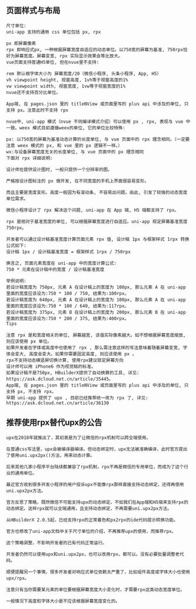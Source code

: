 ## 页面样式与布局
	尺寸单位:
	uni-app 支持的通用 css 单位包括 px, rpx

	px 即屏幕像素
	rpx 即响应式px, 一种根据屏幕宽度自适应的动态单位。以750宽的屏幕为基准, 750rpx恰好为屏幕宽度。屏幕变宽, rpx 实际显示效果会等比放大。
	vue页面支持普通H5单位, 但在nvue里不支持:

	rem 默认根字体大小为 屏幕宽度/20（微信小程序, 头条小程序, App, H5）
	vh viewpoint height, 视窗高度, 1vh等于视窗高度的1%
	vw viewpoint width, 视窗宽度, 1vw等于视窗宽度的1%
	nvue还不支持百分比单位。

	App端, 在 pages.json 里的 titleNView 或页面里写的 plus api 中涉及的单位, 只支持 px。注意此时不支持 rpx

	nvue中, uni-app 模式（nvue 不同编译模式介绍）可以使用 px , rpx, 表现与 vue 中一致。weex 模式目前遵循weex的单位, 它的单位比较特殊:

	px: 以750宽的屏幕为基准动态计算的长度单位, 与 vue 页面中的 rpx 理念相同。（一定要注意 weex 模式的 px, 和 vue 里的 px 逻辑不一样。）
	wx:与设备屏幕宽度无关的长度单位, 与 vue 页面中的 px 理念相同
	下面对 rpx 详细说明:

	设计师在提供设计图时, 一般只提供一个分辨率的图。

	严格按设计图标注的 px 做开发, 在不同宽度的手机上界面很容易变形。

	而且主要是宽度变形。高度一般因为有滚动条, 不容易出问题。由此, 引发了较强的动态宽度单位需求。

	微信小程序设计了 rpx 解决这个问题, uni-app 在 App 端, H5 端都支持了 rpx。

	rpx 是相对于基准宽度的单位, 可以根据屏幕宽度进行自适应。uni-app 规定屏幕基准宽度 750rpx。

	开发者可以通过设计稿基准宽度计算页面元素 rpx 值, 设计稿 1px 与框架样式 1rpx 转换公式如下:
	设计稿 1px / 设计稿基准宽度 = 框架样式 1rpx / 750rpx
	
	换言之, 页面元素宽度在 uni-app 中的宽度计算公式:
	750 * 元素在设计稿中的宽度 / 设计稿基准宽度

	举例说明:
	若设计稿宽度为 750px, 元素 A 在设计稿上的宽度为 100px, 那么元素 A 在 uni-app 里面的宽度应该设为:750 * 100 / 750, 结果为:100rpx。
	若设计稿宽度为 640px, 元素 A 在设计稿上的宽度为 100px, 那么元素 A 在 uni-app 里面的宽度应该设为:750 * 100 / 640, 结果为:117rpx。
	若设计稿宽度为 375px, 元素 B 在设计稿上的宽度为 200px, 那么元素 B 在 uni-app 里面的宽度应该设为:750 * 200 / 375, 结果为:400rpx。
	Tips

	注意 rpx 是和宽度相关的单位, 屏幕越宽, 该值实际像素越大。如不想根据屏幕宽度缩放, 则应该使用 px 单位。
	如果开发者在字体或高度中也使用了 rpx , 那么需注意这样的写法意味着随着屏幕变宽, 字体会变大, 高度会变大。如果你需要固定高度, 则应该使用 px 。
	rpx不支持动态横竖屏切换计算, 使用rpx建议锁定屏幕方向
	设计师可以用 iPhone6 作为视觉稿的标准。
	如果设计稿不是750px, HBuilderX提供了自动换算的工具, 详见: https://ask.dcloud.net.cn/article/35445。
	App端, 在 pages.json 里的 titleNView 或页面里写的 plus api 中涉及的单位, 只支持 px, 不支持 rpx。
	早期 uni-app 提供了 upx , 目前已经推荐统一改为 rpx 了, 详见: https://ask.dcloud.net.cn/article/36130

## 推荐使用rpx替代upx的公告
	upx在2018年就推出了，其初衷是为了让微信的rpx机制可以跨全端使用。

	在普通css写法里，upx会被编译器编译。但动态绑定时，upx无法被准确编译，此时官方提出了使用uni.upx2px()方法，用来动态计算。

	后来其他几家小程序平台陆续都兼容了rpx机制，rpx不再是微信的专用单位，而成为了这个行业的通用单位。

	最近官方收到很多开发小程序的用户投诉upx不能像rpx那样直接支持动态绑定，还得再使用uni.upx2px方法。

	官方反思了策略，既然微信不可能支持upx的动态绑定，不如我们在App端和H5端来支持rpx的动态绑定。这样rpx就可以全端通用，且支持动态绑定，不再需要uni.upx2px方法。

	从HBuilderX 2.0.5起，已经支持rpx的正常着色和px2rpx的ide代码提示转换功能。

	官方也修改了uni-app文档中关于尺寸单位的介绍，不再推荐upx的使用，而推荐rpx。

	这个策略调整，不影响开发者的已有代码正常运行。

	开发者仍然可以使用upx和uni.upx2px，也可以改用rpx，都可以。没有必要批量调整老代码。

	顺便提醒另一个事情，很多开发者对响应式单位依赖太严重了，比如组件高度或字体大小也使用upx/rpx。

	注意只有当你需要某元素的单位要根据屏幕宽度大小变化时，才需要rpx这类动态宽度单位。

	一般情况下高度和字体大小是不应该根据屏幕宽度变化的。